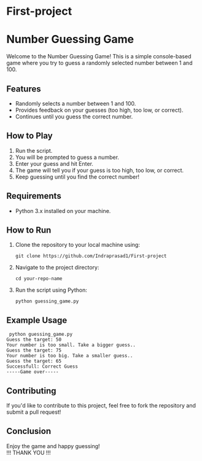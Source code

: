 # First-project
<!DOCTYPE html>
<html lang="en">
<head>
    <meta charset="UTF-8">
    <meta name="viewport" content="width=device-width, initial-scale=1.0">
</head>
<body>

<h1>Number Guessing Game</h1>

<p>Welcome to the Number Guessing Game! This is a simple console-based game where you try to guess a randomly selected number between 1 and 100.</p>

<h2>Features</h2>
<ul>
    <li>Randomly selects a number between 1 and 100.</li>
    <li>Provides feedback on your guesses (too high, too low, or correct).</li>
    <li>Continues until you guess the correct number.</li>
</ul>

<h2>How to Play</h2>
<ol>
    <li>Run the script.</li>
    <li>You will be prompted to guess a number.</li>
    <li>Enter your guess and hit Enter.</li>
    <li>The game will tell you if your guess is too high, too low, or correct.</li>
    <li>Keep guessing until you find the correct number!</li>
</ol>

<h2>Requirements</h2>
<ul>
    <li>Python 3.x installed on your machine.</li>
</ul>

<h2>How to Run</h2>
<ol>
    <li>Clone the repository to your local machine using:</li>
    <pre><code>git clone https://github.com/Indraprasad1/First-project</code></pre>
    <li>Navigate to the project directory:</li>
    <pre><code>cd your-repo-name</code></pre>
    <li>Run the script using Python:</li>
    <pre><code>python guessing_game.py</code></pre>
</ol>

<h2>Example Usage</h2>
<pre><code> python guessing_game.py
Guess the target: 50
Your number is too small. Take a bigger guess..
Guess the target: 75
Your number is too big. Take a smaller guess..
Guess the target: 65
Successfull: Correct Guess
-----Game over-----</code></pre>

<h2>Contributing</h2>
<p>If you'd like to contribute to this project, feel free to fork the repository and submit a pull request!</p>

<h2>Conclusion</h2>
<p>Enjoy the game and happy guessing! <br>!!! THANK YOU !!!</p>

</body>
</html>
